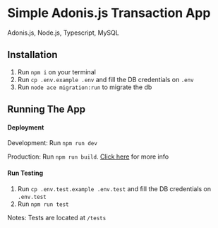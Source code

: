 # Simple Adonis.js Transaction App

Adonis.js, Node.js, Typescript, MySQL

## Installation

1. Run `npm i` on your terminal
2. Run `cp .env.example .env` and fill the DB credentials on `.env`
3. Run `node ace migration:run` to migrate the db

## Running The App

#### Deployment

Development: Run `npm run dev`

Production: Run `npm run build`. [Click here](https://docs.adonisjs.com/guides/deployment) for more info

#### Run Testing

1. Run `cp .env.test.example .env.test` and fill the DB credentials on `.env.test`
2. Run `npm run test`

Notes: Tests are located at `/tests`
